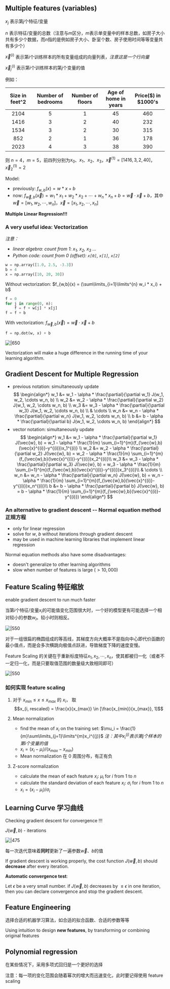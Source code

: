 ## Multiple features (variables)

$x_j$ 表示第$j$个特征/变量

$n$ 表示特征/变量的总数（注意与$m$区分，$m$表示单变量中的样本总数，如房子大小共有多少个数据，而$n$指的是例如房子大小、卧室个数、房子使用时间等等变量共有多少个）

$\vec{x}^{(i)}$ 表示第$i$个训练样本的所有变量组成的向量列表，*注意这是一个行向量*

$\vec{x}^{(i)}_j$ 表示第$i$个训练样本的第$j$个变量的值

例如：

|Size in feet^2|Number of bedrooms|Number of floors|Age of home in years|Price($) in $1000's|
|:---:|:---:|:---:|:---:|:---:|
|2104|5|1|45|460|
|1416|3|2|40|232|
|1534|3|2|30|315|
|852|2|1|36|178|
|2023|4|3|38|390|

则
$n=4$，$m=5$，前四列分别为$x_0$、$x_1$、$x_2$、$x_3$，$\vec{x}^{(1)} = [1416,3,2,40]$，$\vec{x}^{(1)}_2 = 2$

Model:
- previously: $f_{w,b}(x) = w * x + b$
- now: $f_{\vec{w},b}(\vec{x}) = w_1 * x_1 + w_2 * x_2 + \cdots + w_n * x_n + b = \vec{w} \cdot \vec{x} + b$，其中$\vec{w} = [w_1, w_2, \cdots, w_n]$，$\vec{x} = [x_1, x_2, \cdots, x_n]$

**Multiple Linear Regression!!!**

### A very useful idea: **Vectorization**

*注意：*
- *linear algebra: count from 1: $x_1$, $x_2$, $x_3$ ...*
- *Python code: count from 0 (offset): `x[0]`, `x[1]`, `x[2]`*

```Python
w = np.array([1.0, 2.5, -3.3])
b = 4
x = np.array([10, 20, 30])
```

Without vectorization: $f_{w,b}(x) = (\sum\limits_{i=1}\limits^{n} w_i * x_i) + b$
```Python
f = 0
for j in range(0, n):
	f = f + w[j] * x[j]
f = f + b
```

With vectorization: $f_{\vec{w},b}(\vec{x}) = \vec{w} \cdot \vec{x} + b$
```Python
f = np.dot(w, x) + b
```

![|650](files/Vectorization.png)

Vectorization will make a huge difference in the running time of your learning algorithm.

## Gradient Descent for Multiple Regression

- previous notation: simultaneously update
$$
\begin{align*}
w_1 &= w_1 - \alpha * \frac{\partial}{\partial w_1} J(w_1, w_2, \cdots w_n, b) \\
w_2 &= w_2 - \alpha * \frac{\partial}{\partial w_2} J(w_1, w_2, \cdots w_n, b) \\
w_3 &= w_3 - \alpha * \frac{\partial}{\partial w_3} J(w_1, w_2, \cdots w_n, b) \\
& \cdots \\
w_n &= w_n - \alpha * \frac{\partial}{\partial w_n} J(w_1, w_2, \cdots w_n, b) \\
b &= b - \alpha * \frac{\partial}{\partial b} J(w_1, w_2, \cdots w_n, b)
\end{align*}
$$
- vector notation: simultaneously update
$$
\begin{align*}
w_1 &= w_1 - \alpha * \frac{\partial}{\partial w_1} J(\vec{w}, b) = w_1 - \alpha * \frac{1}{m} \sum_{i=1}^{m}(f_{\vec{w},b}(\vec{x}^{(i)}-y^{(i)})x_1^{(i)} \\
w_2 &= w_2 - \alpha * \frac{\partial}{\partial w_2} J(\vec{w}, b) = w_2 - \alpha * \frac{1}{m} \sum_{i=1}^{m}(f_{\vec{w},b}(\vec{x}^{(i)}-y^{(i)})x_2^{(i)}\\
w_3 &= w_3 - \alpha * \frac{\partial}{\partial w_3} J(\vec{w}, b) = w_3 - \alpha * \frac{1}{m} \sum_{i=1}^{m}(f_{\vec{w},b}(\vec{x}^{(i)}-y^{(i)})x_3^{(i)}\\
& \cdots \\
w_n &= w_n - \alpha * \frac{\partial}{\partial w_n} J(\vec{w}, b) = w_n - \alpha * \frac{1}{m} \sum_{i=1}^{m}(f_{\vec{w},b}(\vec{x}^{(i)}-y^{(i)})x_n^{(i)}\\
b &= b - \alpha * \frac{\partial}{\partial b} J(\vec{w}, b) = b - \alpha * \frac{1}{m} \sum_{i=1}^{m}(f_{\vec{w},b}(\vec{x}^{(i)}-y^{(i)})
\end{align*}
$$

### An alternative to gradient descent -- Normal equation method 正规方程

- only for linear regression
- solve for $w$, $b$ without iterations through gradient descent
- may be used in machine learning libraries that implement linear regression

Normal equation methods also have some disadvantages:
- doesn't generalize to other learning algorithms
- slow when number of features is large ($> 10,000$)

## Feature Scaling 特征缩放

enable gradient descent to run much faster

当第$i$个特征/变量$x_i$的可能值变化范围很大时，一个好的模型更有可能选择一个相对较小的参数$w_i$。较小时则相反。

![|550](files/FeatureScaling.png)

对于一组很扁的椭圆组成的等高线，其梯度方向大概率不是指向中心即代价函数的最小值点，而是会多次横跳向极值点跃进，导致梯度下降的速度变慢。

Feature Scaling 的关键在于重新标度特征$x_1, x_2, \cdots, x_n$，使其都被归一化（或者不一定归一化，而是只要取值范围的数量级大致相同即可）

![|550](files/FeatureScaling2.png)

### 如何实现 feature scaling

1. 对于 $x_{min} \leq x \leq x_{max}$ 的 $x_i$， 取
$$x_{i, rescaled} = \frac{x}{x_{max}} \in [\frac{x_{min}}{x_{max}}, 1]$$
2. Mean normalization
	- find the mean of $x_i$ on the training set: $\mu_i = \frac{1}{m}\sum\limits_{j=1}\limits^{m}x_i^{(j)}$ *注：其中$x_i^{(j)}$表示第$j$个样本的第$i$个变量的值*
	- $x_i = (x_i - \mu_i) / (x_{max}-x_{min})$
	- Mean normalization 在 $0$ 周围分布，有正有负

3. Z-score normalization
	- calculate the mean of each feature $x_i$: $\mu_i$ for $i$ from $1$ to $n$
	- calculate the standard deviation of each feature $x_i$: $\sigma_i$ for $i$ from $1$ to $n$
	- $x_i = (x_i - \mu_i) / \sigma_i$

## Learning Curve 学习曲线

Checking gradient descent for convergence !!!

$J(\vec{w}, b)$ - iterations

![|475](files/LearningCurve.png)

每一次迭代意味着**同时**更新了一遍参数$\vec{w}$、$b$的值

If gradient descent is working properly, the cost function $J(\vec{w}, b)$ should **decrease** after every iteration.

**Automatic convergence test**:

Let $\epsilon$ be a very small number. if $J(\vec{w}, b)$ decreases by $\leq \epsilon$ in one iteration, then you can declare convergence and stop the gradient descent.

## Feature Engineering

选择合适的机器学习算法，如合适的拟合函数、合适的参数等等

Using intuition to design **new features**, by transforming or combining original features

## Polynomial regression

在某些情况下，采用多项式回归是一个更好的选择

注意：每一项的变化范围会随着幂次的增大而迅速变化，此时要记得使用 feature scaling